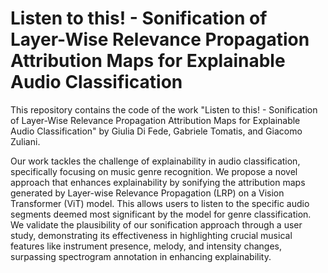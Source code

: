 # Listen to this! - Sonification of Layer-Wise Relevance Propagation Attribution Maps for Explainable Audio Classification

This repository contains the code of the work "Listen to this! - Sonification of Layer-Wise Relevance Propagation Attribution Maps for Explainable Audio Classification" by Giulia Di Fede, Gabriele Tomatis, and Giacomo Zuliani.

Our work tackles the challenge of explainability in audio classification, specifically focusing on music genre recognition. We propose a novel approach that enhances explainability by sonifying the attribution maps generated by Layer-wise Relevance Propagation (LRP) on a Vision Transformer (ViT) model. This allows users to listen to the specific audio segments deemed most significant by the model for genre classification. We validate the plausibility of our sonification approach through a user study, demonstrating its effectiveness in highlighting crucial musical features like instrument presence, melody, and intensity changes, surpassing spectrogram annotation in enhancing explainability.
